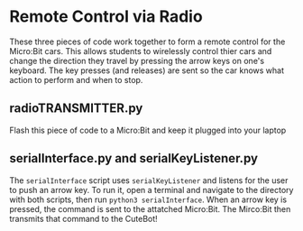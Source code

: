 # Remote Control via Radio
These three pieces of code work together to form a remote control for the Micro:Bit cars. This allows students to wirelessly control thier cars and change the direction they travel by pressing the arrow keys on one's keyboard. The key presses (and releases) are sent so the car knows what action to perform and when to stop.

## radioTRANSMITTER.py
Flash this piece of code to a Micro:Bit and keep it plugged into your laptop

## serialInterface.py and serialKeyListener.py
The `serialInterface` script uses `serialKeyListener` and listens for the user to push an arrow key. To run it, open a terminal and navigate to the directory with both scripts, then run `python3 serialInterface`. When an arrow key is pressed, the command is sent to the attatched Micro:Bit. The Mirco:Bit then transmits that command to the CuteBot!
